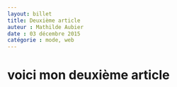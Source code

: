 ```yaml
---
layout: billet
title: Deuxième article 
auteur : Mathilde Aubier 
date : 03 décembre 2015
catégorie : mode, web
---
```



####
<h1>voici mon deuxième article</h1>